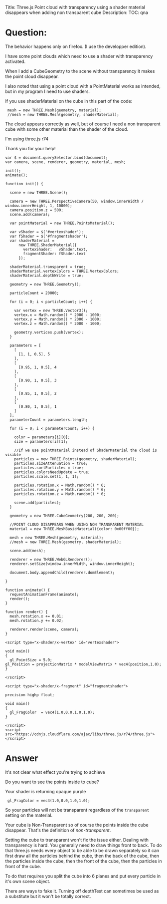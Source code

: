 Title: Three.js Point cloud with transparency using a shader material disappears when adding non transparent cube
Description:
TOC: qna

# Question:

The behavior happens only on firefox. (I use the developper edition).

I have some point clouds which need to use a shader with transparency activated.

When I add a CubeGeometry to the scene without transparency it makes the point cloud disappear.

I also noted that using a point cloud with a PointMaterial works as intended, but in my program I need to use shaders.

If you use shaderMaterial on the cube in this part of the code:

     mesh = new THREE.Mesh(geometry, material);
     //mesh = new THREE.Mesh(geometry, shaderMaterial);

The cloud appears correctly as well, but of course I need a non transparent cube with some other material than the shader of the cloud.

I'm using three.js r74

Thank you for your help!

<!-- begin snippet: js hide: false -->

<!-- language: lang-js -->

    var $ = document.querySelector.bind(document);
    var camera, scene, renderer, geometry, material, mesh;

    init();
    animate();

    function init() {

      scene = new THREE.Scene();

      camera = new THREE.PerspectiveCamera(50, window.innerWidth / window.innerHeight, 1, 10000);
      camera.position.z = 500;
      scene.add(camera);

      var pointMaterial = new THREE.PointsMaterial();

      var vShader = $('#vertexshader');
      var fShader = $('#fragmentshader');
      var shaderMaterial =
          new THREE.ShaderMaterial({
            vertexShader:   vShader.text,
            fragmentShader: fShader.text
          });

      shaderMaterial.transparent = true;
      shaderMaterial.vertexColors = THREE.VertexColors;
      shaderMaterial.depthWrite = true;

      geometry = new THREE.Geometry(); 

      particleCount = 20000;

      for (i = 0; i < particleCount; i++) {

        var vertex = new THREE.Vector3();
        vertex.x = Math.random() * 2000 - 1000;
        vertex.y = Math.random() * 2000 - 1000;
        vertex.z = Math.random() * 2000 - 1000;

        geometry.vertices.push(vertex);
      }

      parameters = [
        [
          [1, 1, 0.5], 5
        ],
        [
          [0.95, 1, 0.5], 4
        ],
        [
          [0.90, 1, 0.5], 3
        ],
        [
          [0.85, 1, 0.5], 2
        ],
        [
          [0.80, 1, 0.5], 1
        ]
      ];
      parameterCount = parameters.length;

      for (i = 0; i < parameterCount; i++) {

        color = parameters[i][0];
        size = parameters[i][1];

        //If we use pointMaterial instead of ShaderMaterial the cloud is visible
        particles = new THREE.Points(geometry, shaderMaterial);
        particles.sizeAttenuation = true;
        particles.sortParticles = true;
        particles.colorsNeedUpdate = true;
        particles.scale.set(1, 1, 1);

        particles.rotation.x = Math.random() * 6;
        particles.rotation.y = Math.random() * 6;
        particles.rotation.z = Math.random() * 6;

        scene.add(particles);
      }

      geometry = new THREE.CubeGeometry(200, 200, 200);

      //POINT CLOUD DISAPPEARS WHEN USING NON TRANSPARENT MATERIAL
      material = new THREE.MeshBasicMaterial({color: 0x00ff00});

      mesh = new THREE.Mesh(geometry, material);
      //mesh = new THREE.Mesh(geometry, shaderMaterial);

      scene.add(mesh);

      renderer = new THREE.WebGLRenderer();
      renderer.setSize(window.innerWidth, window.innerHeight);

      document.body.appendChild(renderer.domElement);

    }

    function animate() {
      requestAnimationFrame(animate);
      render();
    }

    function render() {
      mesh.rotation.x += 0.01;
      mesh.rotation.y += 0.02;

      renderer.render(scene, camera);
    }

<!-- language: lang-html -->

    <script type="x-shader/x-vertex" id="vertexshader">

    void main()
    {
      gl_PointSize = 5.0;
    gl_Position = projectionMatrix * modelViewMatrix * vec4(position,1.0);
    }

    </script>

    <script type="x-shader/x-fragment" id="fragmentshader">

    precision highp float;

    void main()
    {
      gl_FragColor  = vec4(1.0,0.0,1.0,1.0);
    }

    </script>
    <script src="https://cdnjs.cloudflare.com/ajax/libs/three.js/r74/three.js"></script>

<!-- end snippet -->



# Answer

It's not clear what effect you're trying to achieve

Do you want to see the points inside to cube? 

Your shader is returning opaque purple

     gl_FragColor = vec4(1.0,0.0,1.0,1.0);

So your particles will not be transparent regardless of the `transparent` setting on the material.

Your cube is Non-Transparent so of course the points inside the cube disappear. That's the definition of *non-transparent*. 

Setting the cube to transparent won't fix the issue either. Dealing with transparency is hard. You generally need to draw things front to back. To do that three.js needs every object to be able to be drawn separately so it can first draw all the particles behind the cube, then the back of the cube, then the particles inside the cube, then the front of the cube, then the particles in front of the cube.

To do that requires you split the cube into 6 planes and put every particle in it's own scene object.

There are ways to fake it. Turning off depthTest can sometimes be used as a substitute but it won't be totally correct.




